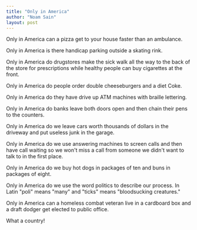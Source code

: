 ```yaml
---
title: "Only in America"
author: "Noam Sain"
layout: post
---
```


Only in America can a pizza get to your house faster than an ambulance.

Only in America is there handicap parking outside a skating rink.

Only in America do drugstores make the sick walk all the way to the back of the store for prescriptions while healthy people can buy cigarettes at the front.

Only in America do people order double cheeseburgers and a diet Coke.

Only in America do they have drive up ATM machines with braille lettering.

Only in America do banks leave both doors open and then chain their pens to the counters.

Only in America do we leave cars worth thousands of dollars in the driveway and put useless junk in the garage.

Only in America do we use answering machines to screen calls and then have call waiting so we won't miss a call from someone we didn't want to talk to in the first place.

Only in America do we buy hot dogs in packages of ten and buns in packages of eight.

Only in America do we use the word politics to describe our process. In Latin "poli" means "many" and "ticks" means "bloodsucking creatures."

Only in America can a homeless combat veteran live in a cardboard box and a draft dodger get elected to public office.

What a country!
